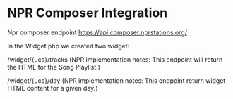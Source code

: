 # NPR Composer Integration

Npr composer endpoint https://api.composer.nprstations.org/

In the Widget.php we created two widget: 

  /widget/{ucs}/tracks (NPR implementation notes: This endpoint will return the HTML for the Song Playlist.)
  
  /widget/{ucs}/day (NPR implementation notes: This endpoint return widget HTML content for a given day.)

